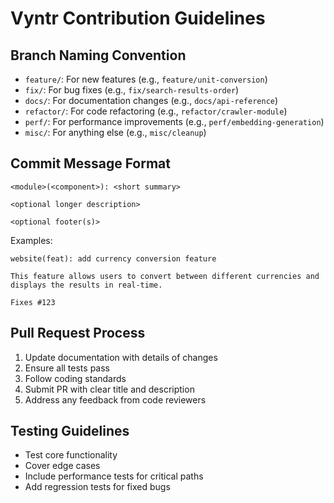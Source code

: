 # Vyntr Contribution Guidelines

## Branch Naming Convention
- `feature/`: For new features (e.g., `feature/unit-conversion`)
- `fix/`: For bug fixes (e.g., `fix/search-results-order`)
- `docs/`: For documentation changes (e.g., `docs/api-reference`)
- `refactor/`: For code refactoring (e.g., `refactor/crawler-module`)
- `perf/`: For performance improvements (e.g., `perf/embedding-generation`)
- `misc/`: For anything else (e.g., `misc/cleanup`)

## Commit Message Format
```
<module>(<component>): <short summary>

<optional longer description>

<optional footer(s)>
```

Examples:
```
website(feat): add currency conversion feature

This feature allows users to convert between different currencies and
displays the results in real-time.

Fixes #123
```

## Pull Request Process
1. Update documentation with details of changes
2. Ensure all tests pass
3. Follow coding standards
4. Submit PR with clear title and description
5. Address any feedback from code reviewers

## Testing Guidelines
- Test core functionality
- Cover edge cases
- Include performance tests for critical paths
- Add regression tests for fixed bugs
